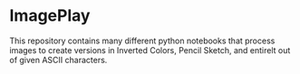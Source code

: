 # ImagePlay
This repository contains many different python notebooks that process images to create versions in Inverted Colors, Pencil Sketch, and entirelt out of given ASCII characters. 


